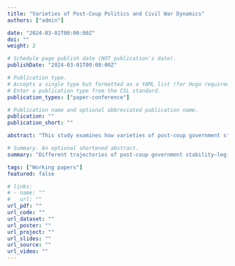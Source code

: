```yaml
---
title: "Varieties of Post-Coup Politics and Civil War Dynamics"
authors: ["admin"]

date: "2024-03-01T00:00:00Z"
doi: ""
weight: 2

# Schedule page publish date (NOT publication's date).
publishDate: "2024-03-01T00:00:00Z"

# Publication type.
# Accepts a single type but formatted as a YAML list (for Hugo requirements).
# Enter a publication type from the CSL standard.
publication_types: ["paper-conference"]

# Publication name and optional abbreviated publication name.
publication: ""
publication_short: ""

abstract: "This study examines how varieties of post-coup government stability shape the dynamics of civil wars. Post-coup trajectories of government vary widely, and these differences are especially consequential in countries already experiencing civil conflict. In such contexts, coup attempts can either exacerbate violence or open opportunities for peace. Nevertheless, existing studies on political stability often focus on single observable outcomes—such as regime change, leader survival, or violence—without accounting for the latent dynamics that produce them. Drawing on original measures of post-coup government stability, derived from a broad set of political, economic, and conflict indicators, the analysis distinguishes among stability achieved through legitimacy-building, stability enforced through repression, and continued instability. Using cross-national monthly data on coup-affected countries engaged in civil war, the study evaluates the effects of these trajectories of government stability on conflict severity, conflict management, and resolution outcomes. The findings show that legitimacy-building after coups significantly increases the likelihood of peace agreements and reduces conflict severity by mitigating various components of commitment problems, whereas other trajectories have little effect or may even worsen conflict dynamics. This study underscores the importance of not only whether stability is restored after coups, but also how it is restored: for long-term peace, peacebuilding efforts should prioritize rebuilding government stability through legitimacy-building. The findings also advance our understanding of commitment problems by revealing their varied intensities across different political contexts and by identifying specific mechanisms through which they can be resolved."

# Summary. An optional shortened abstract.
summary: "Different trajectories of post-coup government stability—legitimacy-building, repression, or continued instability—shape civil war dynamics, with legitimacy-building reducing conflict severity and fostering peace while other trajectories have little or adverse effects."

tags: ["Working papers"]
featured: false

# links:
# - name: ""
#   url: ""
url_pdf: ""
url_code: ""
url_dataset: ""
url_poster: ""
url_project: ""
url_slides: ""
url_source: ""
url_video: ""
---
```

